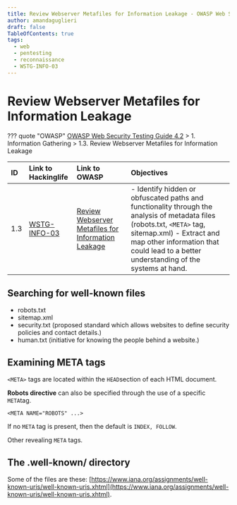 ```yaml
---
title: Review Webserver Metafiles for Information Leakage - OWASP Web Security Testing Guide
author: amandaguglieri
draft: false
TableOfContents: true
tags:
  - web
  - pentesting
  - reconnaissance
  - WSTG-INFO-03
---
```

# Review Webserver Metafiles for Information Leakage

??? quote "OWASP"
	[OWASP Web Security Testing Guide 4.2](index.md) > 1. Information Gathering > 1.3. Review Webserver Metafiles for Information Leakage

|ID|Link to Hackinglife|Link to OWASP|Objectives|
|:---|:---|:---|:---|
|1.3|[WSTG-INFO-03](WSTG-INFO-03.md)|[Review Webserver Metafiles for Information Leakage](https://owasp.org/www-project-web-security-testing-guide/latest/4-Web_Application_Security_Testing/01-Information_Gathering/03-Review_Webserver_Metafiles_for_Information_Leakage)|- Identify hidden or obfuscated paths and functionality through the analysis of metadata files (robots.txt, `<META>` tag, sitemap.xml) - Extract and map other information that could lead to a better understanding of the systems at hand.|

## Searching for well-known files

- robots.txt
- sitemap.xml
- security.txt (proposed standard which allows websites to define security policies and contact details.)
- human.txt (initiative for knowing the people behind a website.)

## Examining META tags

`<META>` tags are located within the `HEAD`section of each HTML document. 

**Robots directive** can also be specified through the use of a specific `META`tag.

```
<META NAME="ROBOTS" ...>
```

If no `META` tag is present, then the default is `INDEX, FOLLOW`. 

Other revealing `META` tags. 

## The .well-known/ directory

Some of the files are these: [https://www.iana.org/assignments/well-known-uris/well-known-uris.xhtml](https://www.iana.org/assignments/well-known-uris/well-known-uris.xhtml).

